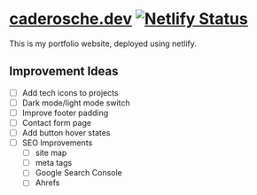 # [caderosche.dev](https://www.caderosche.dev) [![Netlify Status](https://api.netlify.com/api/v1/badges/04d9fce4-7585-4677-bbbc-37dac77eb45b/deploy-status)](https://app.netlify.com/sites/cade-rosche-portfolio-test-site/deploys)

This is my portfolio website, deployed using netlify.

## Improvement Ideas
- [ ] Add tech icons to projects
- [ ] Dark mode/light mode switch
- [ ] Improve footer padding
- [ ] Contact form page
- [ ] Add button hover states
- [ ] SEO Improvements 
    - [ ] site map
    - [ ] meta tags
    - [ ] Google Search Console
    - [ ] Ahrefs
